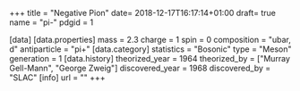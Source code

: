 +++
title = "Negative Pion"
date= 2018-12-17T16:17:14+01:00
draft= true
name = "pi-"
pdgid = 1

[data]
[data.properties]
  mass = 2.3
  charge = 1
  spin = 0
  composition = "ubar, d"
  antiparticle = "pi+"
[data.category]
  statistics = "Bosonic"
  type = "Meson"
  generation = 1
[data.history]
  theorized_year = 1964
  theorized_by = 	["Murray Gell-Mann", "George Zweig"]
  discovered_year = 1968
  discovered_by = "SLAC"
[info]
  url = ""
+++
